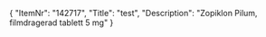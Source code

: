 {
  "ItemNr": "142717",
  "Title": "test",
  "Description": "Zopiklon Pilum, filmdragerad tablett 5 mg"
}